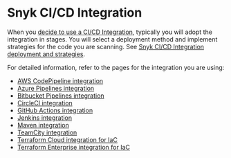 # Snyk CI/CD Integration

When you [decide to use a CI/CD Integration,](../git-repository-and-ci-cd-integrations-comparisons.md) typically you will adopt the integration in stages. You will select a deployment method and implement strategies for the code you are scanning. See [Snyk CI/CD Integration deployment and strategies](snyk-ci-cd-integration-deployment-and-strategies/).

For detailed information, refer to the pages for the integration you are using:

* [AWS CodePipeline integration](aws-codepipeline-integration/)
* [Azure Pipelines integration](azure-pipelines-integration/)
* [Bitbucket Pipelines integration](bitbucket-pipelines-integration-overview/)
* [CircleCI integration](circleci-integration-overview.md)
* [GitHub Actions integration](github-actions-integration/)
* [Jenkins integration](jenkins-integration-overview.md)
* [Maven integration](maven-plugin-integration.md)
* [TeamCity integration](teamcity-integration-overview/)
* [Terraform Cloud integration for IaC](integrating-snyk-with-terraform-cloud/)
* [Terraform Enterprise integration for IaC](integrating-snyk-with-terraform-enterprise.md)
